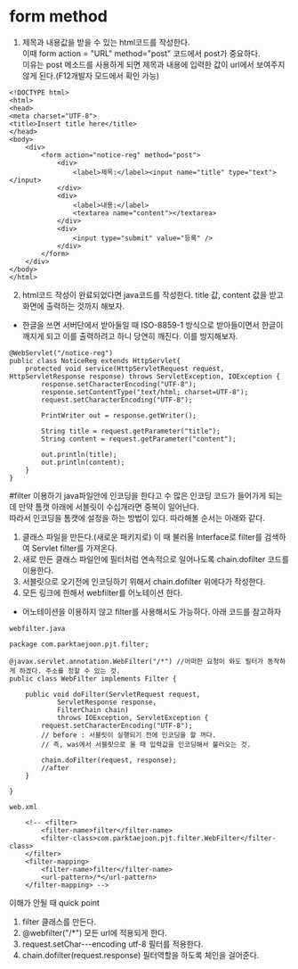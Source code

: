 # form method
1. 제목과 내용값을 받을 수 있는 html코드를 작성한다.  
이때 form action = "URL" method="post" 코드에서 post가 중요하다.  
이유는 post 메소드를 사용하게 되면 제목과 내용에 입력한 값이 url에서 보여주지 않게 된다.(F12개발자 모드에서 확인 가능)
```
<!DOCTYPE html>
<html>
<head>
<meta charset="UTF-8">
<title>Insert title here</title>
</head>
<body>
	<div>
		<form action="notice-reg" method="post">
			<div>
				<label>제목:</label><input name="title" type="text"></input>
			</div>
			<div>
				<label>내용:</label>
				<textarea name="content"></textarea>
			</div>
			<div>
				<input type="submit" value="등록" />
			</div>
		</form>
	</div>
</body>
</html>
```

2. html코드 작성이 완료되었다면 java코드를 작성한다.
title 값, content 값을 받고 화면에 출력하는 것까지 해보자.
+ 한글을 쓰면 서버단에서 받아들일 때 ISO-8859-1 방식으로 받아들이면서 한글이 깨지게 되고 이를 출력하려고 하니 당연히 깨진다. 이를 방지해보자.
```
@WebServlet("/notice-reg")
public class NoticeReg extends HttpServlet{
	protected void service(HttpServletRequest request, HttpServletResponse response) throws ServletException, IOException {
		response.setCharacterEncoding("UTF-8");
		response.setContentType("text/html; charset=UTF-8");
		request.setCharacterEncoding("UTF-8");
		
		PrintWriter out = response.getWriter();
		
		String title = request.getParameter("title");
		String content = request.getParameter("content");
		
		out.println(title);
		out.println(content);
	}
}
```

#filter 이용하기
java파일안에 인코딩을 한다고 수 많은 인코딩 코드가 들어가게 되는데 만약 톰캣 아래에 서블릿이 수십개라면 중복이 일어난다.  
따라서 인코딩을 톰캣에 설정을 하는 방법이 있다.
따라해볼 순서는 아래와 같다.
1. 클래스 파일을 만든다.(새로운 패키지로) 이 때 불러올 Interface로 filter를 검색하여 Servlet filter를 가져온다.
2. 새로 만든 클래스 파일안에 필터처럼 연속적으로 일어나도록 chain.dofilter 코드를 이용한다.
3. 서블릿으로 오기전에 인코딩하기 위해서 chain.dofilter 위에다가 작성한다.
4. 모든 링크에 한해서 webfilter를 어노테이션 한다.
+ 어노테이션을 이용하지 않고 filter를 사용해서도 가능하다. 아래 코드를 참고하자

```
webfilter.java

package com.parktaejoon.pjt.filter;

@javax.servlet.annotation.WebFilter("/*") //어떠한 요청이 와도 필터가 동작하게 하겠다. 주소를 정할 수 있는 것.
public class WebFilter implements Filter {

	public void doFilter(ServletRequest request,
			ServletResponse response,
			FilterChain chain)
			throws IOException, ServletException {
		request.setCharacterEncoding("UTF-8");
		// before : 서블릿이 실행되기 전에 인코딩을 할 꺼다.
		// 즉, was에서 서블릿으로 올 때 입력값을 인코딩해서 불러오는 것.
		
		chain.doFilter(request, response);
		//after
	}

}

```

```
web.xml

	<!-- <filter>
		<filter-name>filter</filter-name>
		<filter-class>com.parktaejoon.pjt.filter.WebFilter</filter-class>
	</filter>
	<filter-mapping>
		<filter-name>filter</filter-name>
		<url-pattern>/*</url-pattern>
	</filter-mapping> -->
```

이해가 안될 때 quick point  
1. filter 클래스를 만든다.
2. @webfilter("/*") 모든 url에 적용되게 한다.
4. request.setChar---encoding utf-8 필터를 적용한다.
3. chain.dofilter(request.response) 필터역할을 하도록 체인을 걸어준다.
